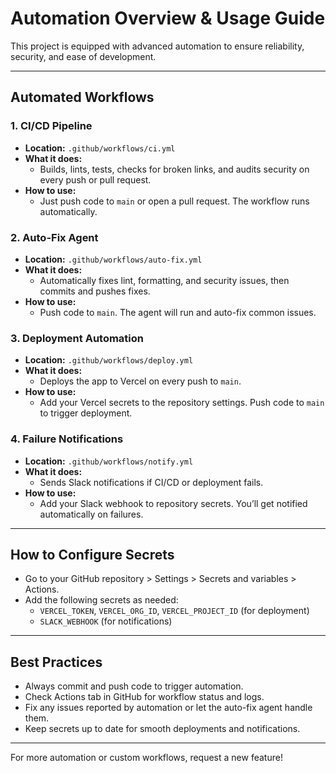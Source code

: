 # Automation Overview & Usage Guide

This project is equipped with advanced automation to ensure reliability, security, and ease of development.

---

## Automated Workflows

### 1. CI/CD Pipeline
- **Location:** `.github/workflows/ci.yml`
- **What it does:**
  - Builds, lints, tests, checks for broken links, and audits security on every push or pull request.
- **How to use:**
  - Just push code to `main` or open a pull request. The workflow runs automatically.

### 2. Auto-Fix Agent
- **Location:** `.github/workflows/auto-fix.yml`
- **What it does:**
  - Automatically fixes lint, formatting, and security issues, then commits and pushes fixes.
- **How to use:**
  - Push code to `main`. The agent will run and auto-fix common issues.

### 3. Deployment Automation
- **Location:** `.github/workflows/deploy.yml`
- **What it does:**
  - Deploys the app to Vercel on every push to `main`.
- **How to use:**
  - Add your Vercel secrets to the repository settings. Push code to `main` to trigger deployment.

### 4. Failure Notifications
- **Location:** `.github/workflows/notify.yml`
- **What it does:**
  - Sends Slack notifications if CI/CD or deployment fails.
- **How to use:**
  - Add your Slack webhook to repository secrets. You’ll get notified automatically on failures.

---

## How to Configure Secrets
- Go to your GitHub repository > Settings > Secrets and variables > Actions.
- Add the following secrets as needed:
  - `VERCEL_TOKEN`, `VERCEL_ORG_ID`, `VERCEL_PROJECT_ID` (for deployment)
  - `SLACK_WEBHOOK` (for notifications)

---

## Best Practices
- Always commit and push code to trigger automation.
- Check Actions tab in GitHub for workflow status and logs.
- Fix any issues reported by automation or let the auto-fix agent handle them.
- Keep secrets up to date for smooth deployments and notifications.

---

For more automation or custom workflows, request a new feature!
